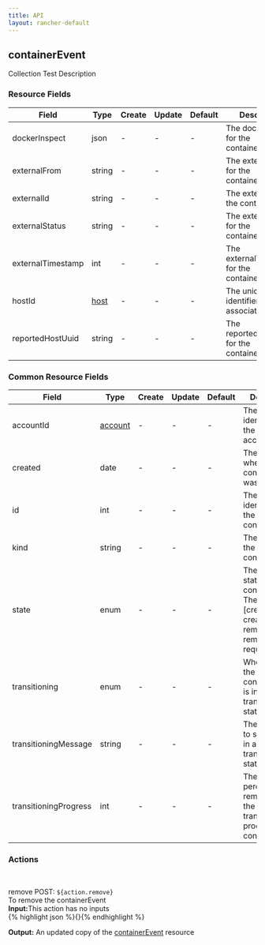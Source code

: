 ```yaml
---
title: API
layout: rancher-default
---
```


## containerEvent

Collection Test Description
​
### Resource Fields

Field | Type | Create | Update | Default | Description
---|---|---|---|---|---
dockerInspect | json | - | - | - | The dockerInspect for the containerEvent
externalFrom | string | - | - | - | The externalFrom for the containerEvent
externalId | string | - | - | - | The externalId for the containerEvent
externalStatus | string | - | - | - | The externalStatus for the containerEvent
externalTimestamp | int | - | - | - | The externalTimestamp for the containerEvent
hostId | [host]({{site.baseurl}}/rancher/api/host/) | - | - | - | The unique identifier for the associated host
reportedHostUuid | string | - | - | - | The reportedHostUuid for the containerEvent




### Common Resource Fields

Field | Type | Create | Update | Default | Description
---|---|---|---|---|---
accountId | [account]({{site.baseurl}}/rancher/api/account/) | - | - | - | The unique identifier for the associated account
created | date | - | - | - | The date of when the containerEvent was created.
id | int | - | - | - | The unique identifier for the containerEvent
kind | string | - | - | - | The kind for the containerEvent
state | enum | - | - | - | The current state of the containerEvent. The options are [created, creating, removed, removing, requested].
transitioning | enum | - | - | - | Whether or not the containerEvent is in a transitioning state
transitioningMessage | string | - | - | - | The message to show while in a transitioning state
transitioningProgress | int | - | - | - | The percentage remaining in the transitioning process of the containerEvent




### Actions









​

<span class="action">
<span class="header">
remove
<span class="headerright">POST:  <code>${action.remove}</code></span>
</span>
<div class="action-contents">
To remove the containerEvent
<br>

<span class="input">
<strong>Input:</strong>This action has no inputs
<br>
{% highlight json %}{}{% endhighlight %}

<br>
</span>

<span class="output"><strong>Output:</strong> An updated copy of the <a href="/rancher/api/containerEvent/">containerEvent</a> resource
</span>
</div>
</span>
</span>
</span>


